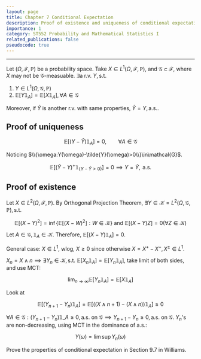 ```yaml
---
layout: page
title: Chapter 7 Conditional Expectation
description: Proof of existence and uniqueness of conditional expectation.
importance: 1
category: ST552 Probability and Mathematical Statistics I
related_publications: false
pseudocode: true
---
```


******

Let $(\Omega,\mathcal{F},\mathbb{P})$ be a probability space. Take $X\in L^1(\Omega,\mathcal{F},\mathbb{P})$, and $\mathcal{G}\subset\mathcal{F}$, where $X$ may not be $\mathcal{G}$-measuable. $\exists\text{a r.v. }Y,\text{s.t.}$

1. $Y\in L^1(\Omega,\mathcal{G},\mathbb{P})$
2. $\mathbb{E}[Y\mathbb{1}_A]=\mathbb{E}[X\mathbb{1}_A],\forall A\in\mathcal{G}$

Moreover, if $\tilde{Y}$ is another r.v. with same properties, $\tilde{Y}=Y,\text{a.s.}$.

## Proof of uniqueness

$$
\mathbb{E}[(Y-\tilde{Y})\mathbb{1}_A]=0,\qquad\forall A\in\mathcal{G}
$$

Noticing $\\{\omega:Y(\omega)-\tilde{Y}(\omega)>0\\}\in\mathcal{G}$.

$$
\mathbb{E}\left[(\tilde{Y}-Y)^+\mathbb{1}_{\{Y-\tilde{Y}>0\}}\right]=0\implies Y=\tilde{Y},\text{ a.s.}
$$

## Proof of existence

Let $X\in L^2(\Omega,\mathcal{F},\mathbb{P})$. By Orthogonal Projection Theorem, $\exists Y\in\mathcal{K}=L^2(\Omega,\mathcal{G},\mathbb{P}),\text{s.t.}$

$$
\mathbb{E}[(X-Y)^2]=\inf\{\mathbb{E}[(X-W)^2]:W\in\mathcal{K}\}\text{ and }\mathbb{E}[(X-Y)Z]=0(\forall Z\in\mathcal{K})
$$

Let $A\in\mathcal{G},\mathbb{1}_A\in\mathcal{K}$. Therefore, $\mathbb{E}[(X-Y)\mathbb{1}_A]=0$.

General case: $X\in L^1$, wlog, $X\geq0$ since otherwise $X=X^+-X^-, X^{\pm}\in L^1$. 

$X_n=X\wedge n\implies\exists Y_n\in\mathcal{K},\text{s.t. }\mathbb{E}[X_n\mathbb{1}_A]=\mathbb{E}[Y_n\mathbb{1}_A]$, take limit of both sides, and use MCT:

$$
\lim_{n\to\infty}\mathbb{E}[Y_n\mathbb{1}_A]=\mathbb{E}[X\mathbb{1}_A]
$$

Look at 

$$
\mathbb{E}[(Y_{n+1}-Y_n)\mathbb{1}_A]=\mathbb{E}[((X\wedge n+1)-(X\wedge n))\mathbb{1}_A]\geq0
$$

$\forall A\in\mathcal{G}:(Y_{n+1}-Y_n)\mathbb{1}\_A\geq0,\text{a.s. on }\mathcal{G}\implies Y_{n+1}-Y_n\geq0,\text{a.s. on }\mathcal{G}$. $Y_n$'s are non-decreasing, using MCT in the dominance of a.s.:

$$
Y(\omega)=\lim\sup Y_n(\omega)
$$

Prove the properties of conditional expectation in Section 9.7 in Williams.
